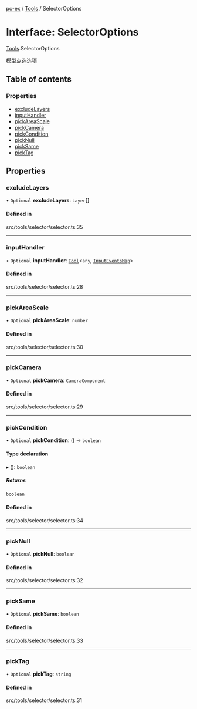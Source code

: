 [pc-ex](https://github.com/TheFBplus/pc-ex/blob/master/docs/md/README.md) / [Tools](https://github.com/TheFBplus/pc-ex/blob/master/docs/md/modules/Tools.md) / SelectorOptions

# Interface: SelectorOptions

[Tools](https://github.com/TheFBplus/pc-ex/blob/master/docs/md/modules/Tools.md).SelectorOptions

模型点选选项

## Table of contents

### Properties

- [excludeLayers](https://github.com/TheFBplus/pc-ex/blob/master/docs/md/interfaces/Tools.SelectorOptions.md#excludelayers)
- [inputHandler](https://github.com/TheFBplus/pc-ex/blob/master/docs/md/interfaces/Tools.SelectorOptions.md#inputhandler)
- [pickAreaScale](https://github.com/TheFBplus/pc-ex/blob/master/docs/md/interfaces/Tools.SelectorOptions.md#pickareascale)
- [pickCamera](https://github.com/TheFBplus/pc-ex/blob/master/docs/md/interfaces/Tools.SelectorOptions.md#pickcamera)
- [pickCondition](https://github.com/TheFBplus/pc-ex/blob/master/docs/md/interfaces/Tools.SelectorOptions.md#pickcondition)
- [pickNull](https://github.com/TheFBplus/pc-ex/blob/master/docs/md/interfaces/Tools.SelectorOptions.md#picknull)
- [pickSame](https://github.com/TheFBplus/pc-ex/blob/master/docs/md/interfaces/Tools.SelectorOptions.md#picksame)
- [pickTag](https://github.com/TheFBplus/pc-ex/blob/master/docs/md/interfaces/Tools.SelectorOptions.md#picktag)

## Properties

### excludeLayers

• `Optional` **excludeLayers**: `Layer`[]

#### Defined in

src/tools/selector/selector.ts:35

___

### inputHandler

• `Optional` **inputHandler**: [`Tool`](https://github.com/TheFBplus/pc-ex/blob/master/docs/md/classes/Tool.md)<`any`, [`InputEventsMap`](https://github.com/TheFBplus/pc-ex/blob/master/docs/md/interfaces/InputEventsMap.md)\>

#### Defined in

src/tools/selector/selector.ts:28

___

### pickAreaScale

• `Optional` **pickAreaScale**: `number`

#### Defined in

src/tools/selector/selector.ts:30

___

### pickCamera

• `Optional` **pickCamera**: `CameraComponent`

#### Defined in

src/tools/selector/selector.ts:29

___

### pickCondition

• `Optional` **pickCondition**: () => `boolean`

#### Type declaration

▸ (): `boolean`

##### Returns

`boolean`

#### Defined in

src/tools/selector/selector.ts:34

___

### pickNull

• `Optional` **pickNull**: `boolean`

#### Defined in

src/tools/selector/selector.ts:32

___

### pickSame

• `Optional` **pickSame**: `boolean`

#### Defined in

src/tools/selector/selector.ts:33

___

### pickTag

• `Optional` **pickTag**: `string`

#### Defined in

src/tools/selector/selector.ts:31
